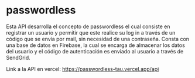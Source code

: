 # passwordless

 Esta API desarrolla el concepto de passwordless el cual consiste en registrar un usuario y permitir que este realice su log in a través de un código que se envía por mail, sin necesidad de una contraseña.
 Consta con una base de datos en Firebase, la cual se encarga de almacenar los datos del usuario y el código de autenticación es enviado al usuario a través de SendGrid.
 
 Link a la API en vercel: https://passwordless-tau.vercel.app/api

